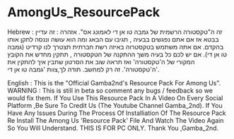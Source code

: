 # AmongUs_ResourcePack
Hebrew :
זה ה"טקסטורה הרשמית של גמבה טו אן די לאמונג אס".
אזהרה : זה עדיין בבטא אז אם אתם נפגשים בבעיה , תגיבו עם הבאג ומה הוא עושה וננסה לתקן אותו בהקדם.
אם אתה משתמש בטקסטרוה באיזה רשת חברתית תצטרך לנו קרדיט (גמבה טו אן די).
אם יש לכם כל בעיה משך ההתקנה של הטקסטורה , תתקין מחדש את הקובץ המקורי של ה'טקסטורה' ואז תראה שוב את הסרטון שתבין איך להתקין את ה'טקסטורה'.
זה רק למחשב.
תודה לך,צוות 'גמבה טו אן די'.

English :
This is the "Official Gamba2nd's Resource Pack For Among Us".
WARNING : This is still in beta so comment any bugs / feedback so we would fix them.
If You Use This Resource Pack In A Video On Every Social Platform ,Be Sure To Credit Us (The Youtube Channel Gamba_2nd).
If You Have Any Issues During The Process Of Installiation Of The Resource Pack Re Install The Among Us 'Resource Pack' File And Watch The Video Again So You Will Understand.
THIS IS FOR PC ONLY.
Thank You ,Gamba_2nd.

